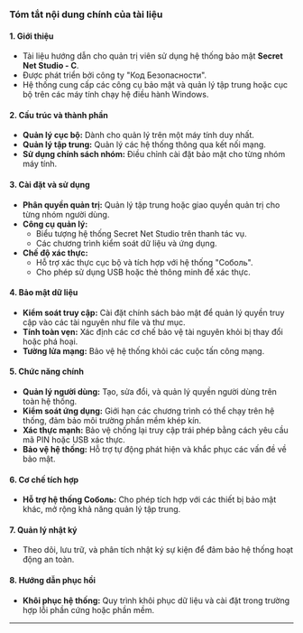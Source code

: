 ### **Tóm tắt nội dung chính của tài liệu**

#### **1. Giới thiệu**
- Tài liệu hướng dẫn cho quản trị viên sử dụng hệ thống bảo mật **Secret Net Studio - C**.
- Được phát triển bởi công ty "Код Безопасности".
- Hệ thống cung cấp các công cụ bảo mật và quản lý tập trung hoặc cục bộ trên các máy tính chạy hệ điều hành Windows.

#### **2. Cấu trúc và thành phần**
- **Quản lý cục bộ:** Dành cho quản lý trên một máy tính duy nhất.
- **Quản lý tập trung:** Quản lý các hệ thống thông qua kết nối mạng.
- **Sử dụng chính sách nhóm:** Điều chỉnh cài đặt bảo mật cho từng nhóm máy tính.

#### **3. Cài đặt và sử dụng**
- **Phân quyền quản trị:** Quản lý tập trung hoặc giao quyền quản trị cho từng nhóm người dùng.
- **Công cụ quản lý:** 
  - Biểu tượng hệ thống Secret Net Studio trên thanh tác vụ.
  - Các chương trình kiểm soát dữ liệu và ứng dụng.
- **Chế độ xác thực:** 
  - Hỗ trợ xác thực cục bộ và tích hợp với hệ thống "Соболь".
  - Cho phép sử dụng USB hoặc thẻ thông minh để xác thực.

#### **4. Bảo mật dữ liệu**
- **Kiểm soát truy cập:** Cài đặt chính sách bảo mật để quản lý quyền truy cập vào các tài nguyên như file và thư mục.
- **Tính toàn vẹn:** Xác định các cơ chế bảo vệ tài nguyên khỏi bị thay đổi hoặc phá hoại.
- **Tường lửa mạng:** Bảo vệ hệ thống khỏi các cuộc tấn công mạng.

#### **5. Chức năng chính**
- **Quản lý người dùng:** Tạo, sửa đổi, và quản lý quyền người dùng trên toàn hệ thống.
- **Kiểm soát ứng dụng:** Giới hạn các chương trình có thể chạy trên hệ thống, đảm bảo môi trường phần mềm khép kín.
- **Xác thực mạnh:** Bảo vệ chống lại truy cập trái phép bằng cách yêu cầu mã PIN hoặc USB xác thực.
- **Bảo vệ hệ thống:** Hỗ trợ tự động phát hiện và khắc phục các vấn đề về bảo mật.

#### **6. Cơ chế tích hợp**
- **Hỗ trợ hệ thống Соболь:** Cho phép tích hợp với các thiết bị bảo mật khác, mở rộng khả năng quản lý tập trung.

#### **7. Quản lý nhật ký**
- Theo dõi, lưu trữ, và phân tích nhật ký sự kiện để đảm bảo hệ thống hoạt động an toàn.

#### **8. Hướng dẫn phục hồi**
- **Khôi phục hệ thống:** Quy trình khôi phục dữ liệu và cài đặt trong trường hợp lỗi phần cứng hoặc phần mềm.

---
